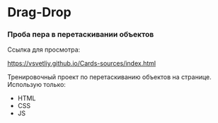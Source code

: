 # Drag-Drop

### Проба пера в перетаскивании объектов

Ссылка для просмотра:

https://vsvetliy.github.io/Cards-sources/index.html

Тренировочный проект по перетаскиванию объектов на странице. 
Использую только:
- HTML
- CSS
- JS

